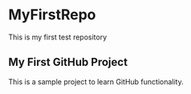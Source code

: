 # MyFirstRepo
This is my first test repository
## My First GitHub Project
This is a sample project to learn GitHub functionality.

